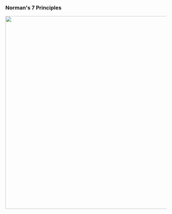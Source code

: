 
### Norman's 7 Principles
<img src=https://github.com/kspra3/FIT3175-Notes/blob/master/Images/normans_7_principles.png width="600">
